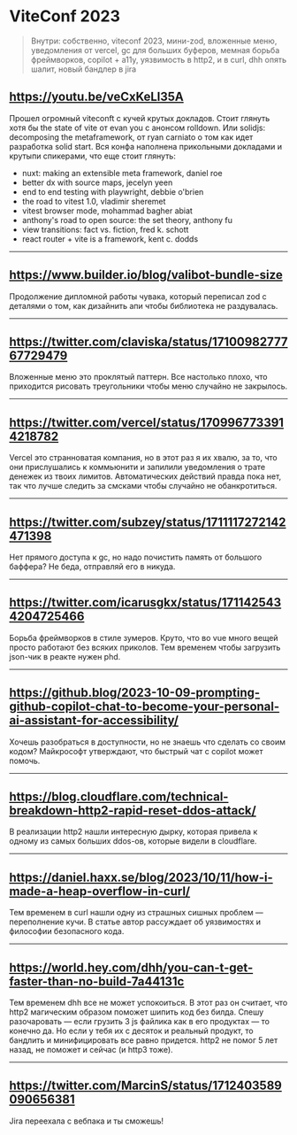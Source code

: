 # ViteConf 2023

> Внутри: собственно, viteconf 2023, мини-zod, вложенные меню, уведомления от vercel, gс для больших буферов, мемная борьба фреймворков, copilot + a11y, уязвимость в http2, и в curl, dhh опять шалит, новый бандлер в jira

## https://youtu.be/veCxKeLl35A

Прошел огромный viteconft с кучей крутых докладов. Стоит глянуть хотя бы the state of vite от evan you с анонсом rolldown. Или solidjs: decomposing the metaframework, от ryan carniato о том как идет разработка solid start. Вся конфа наполнена прикольными докладами и крутыпи спикерами, что еще стоит глянуть:

-   nuxt: making an extensible meta framework, daniel roe
-   better dx with source maps, jecelyn yeen
-   end to end testing with playwright, debbie o'brien
-   the road to vitest 1.0, vladimir sheremet
-   vitest browser mode, mohammad bagher abiat
-   anthony's road to open source: the set theory, anthony fu
-   view transitions: fact vs. fiction, fred k. schott
-   react router + vite is a framework, kent c. dodds

---

## https://www.builder.io/blog/valibot-bundle-size

Продолжение дипломной работы чувака, который переписал zod с деталями о том, как дизайнить апи чтобы библиотека не раздувалась.

---

## https://twitter.com/claviska/status/1710098277767729479

Вложенные меню это проклятый паттерн. Все настолько плохо, что приходится рисовать треугольники чтобы меню случайно не закрылось.

---

## https://twitter.com/vercel/status/1709967733914218782

Vercel это странноватая компания, но в этот раз я их хвалю, за то, что они прислушались к коммьюнити и запилили уведомления о трате денежек из твоих лимитов. Автоматических действий правда пока нет, так что лучше следить за смсками чтобы случайно не обанкротиться.

---

## https://twitter.com/subzey/status/1711117272142471398

Нет прямого доступа к gc, но надо почистить память от большого баффера? Не беда, отправляй его в никуда.

---

## https://twitter.com/icarusgkx/status/1711425434204725466

Борьба фреймворков в стиле зумеров. Круто, что во vue много вещей просто работают без всяких приколов. Тем временем чтобы загрузить json-чик в реакте нужен phd.

---

## https://github.blog/2023-10-09-prompting-github-copilot-chat-to-become-your-personal-ai-assistant-for-accessibility/

Хочешь разобраться в доступности, но не знаешь что сделать со своим кодом? Майкрософт утверждают, что быстрый чат с copilot может помочь.

---

## https://blog.cloudflare.com/technical-breakdown-http2-rapid-reset-ddos-attack/

В реализации http2 нашли интересную дырку, которая привела к одному из самых больших ddos-ов, которые видели в cloudflare.

---

## https://daniel.haxx.se/blog/2023/10/11/how-i-made-a-heap-overflow-in-curl/

Тем временем в curl нашли одну из страшных сишных проблем — переполнение кучи. В статье автор рассуждает об уязвимостях и философии безопасного кода.

---

## https://world.hey.com/dhh/you-can-t-get-faster-than-no-build-7a44131c

Тем временем dhh все не может успокоиться. В этот раз он считает, что http2 магическим образом поможет шипить код без билда. Спешу разочаровать — если грузить 3 js файлика как в его продуктах — то конечно да. Но если у тебя их с десяток и реальный продукт, то бандлить и минифицировать все равно придется. http2 не помог 5 лет назад, не поможет и сейчас (и http3 тоже).

---

## https://twitter.com/MarcinS/status/1712403589090656381

Jira переехала с вебпака и ты сможешь!

